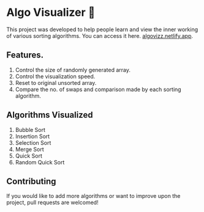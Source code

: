 # Algo Visualizer 🔮

This project was developed to help people learn and view the inner working of various sorting algorithms. You can access it here. [algovizz.netlify.app](https://algovizz.netlify.app/).

## Features.

1. Control the size of randomly generated array.
2. Control the visualization speed.
3. Reset to original unsorted array.
4. Compare the no. of swaps and comparison made by each sorting algorithm.

## Algorithms Visualized

1. Bubble Sort
2. Insertion Sort
3. Selection Sort
4. Merge Sort
5. Quick Sort
6. Random Quick Sort

## Contributing

If you would like to add more algorithms or want to improve upon the project, pull requests are welcomed!
